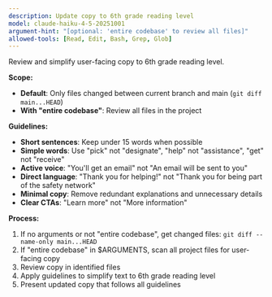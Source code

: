 ```yaml
---
description: Update copy to 6th grade reading level
model: claude-haiku-4-5-20251001
argument-hint: "[optional: 'entire codebase' to review all files]"
allowed-tools: [Read, Edit, Bash, Grep, Glob]
---
```


Review and simplify user-facing copy to 6th grade reading level.

**Scope:**

- **Default**: Only files changed between current branch and main (`git diff main...HEAD`)
- **With "entire codebase"**: Review all files in the project

**Guidelines:**

- **Short sentences**: Keep under 15 words when possible
- **Simple words**: Use "pick" not "designate", "help" not "assistance", "get" not "receive"
- **Active voice**: "You'll get an email" not "An email will be sent to you"
- **Direct language**: "Thank you for helping!" not "Thank you for being part of the safety network"
- **Minimal copy**: Remove redundant explanations and unnecessary details
- **Clear CTAs**: "Learn more" not "More information"

**Process:**

1. If no arguments or not "entire codebase", get changed files: `git diff --name-only main...HEAD`
2. If "entire codebase" in $ARGUMENTS, scan all project files for user-facing copy
3. Review copy in identified files
4. Apply guidelines to simplify text to 6th grade reading level
5. Present updated copy that follows all guidelines
